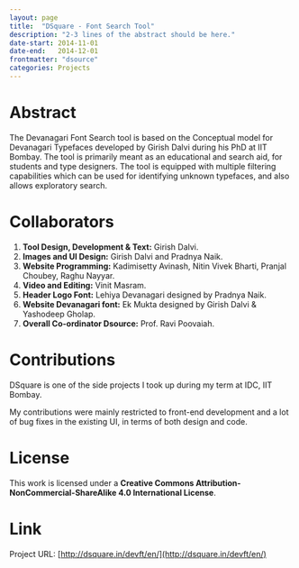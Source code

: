 ```yaml
---
layout: page
title:  "DSquare - Font Search Tool"
description: "2-3 lines of the abstract should be here."
date-start: 2014-11-01
date-end:   2014-12-01
frontmatter: "dsource"
categories: Projects
---
```


Abstract
========

The Devanagari Font Search tool is based on the Conceptual model for Devanagari Typefaces developed by Girish Dalvi during his PhD at IIT Bombay. The tool is primarily meant as an educational and search aid, for students and type designers. The tool is equipped with multiple filtering capabilities which can be used for identifying unknown typefaces, and also allows exploratory search.


Collaborators
=============

1. **Tool Design, Development & Text:** Girish Dalvi.
2. **Images and UI Design:** Girish Dalvi and Pradnya Naik.
3. **Website Programming:** Kadimisetty Avinash, Nitin Vivek Bharti, Pranjal Choubey, Raghu Nayyar.
4. **Video and Editing:** Vinit Masram.
5. **Header Logo Font:** Lehiya Devanagari designed by Pradnya Naik.
6. **Website Devanagari font:** Ek Mukta designed by Girish Dalvi & Yashodeep Gholap.
7. **Overall Co-ordinator Dsource:** Prof. Ravi Poovaiah.

Contributions
=============

DSquare is one of the side projects I took up during my term at IDC, IIT Bombay.

My contributions were mainly restricted to front-end development and a lot of bug fixes in the existing UI, in terms of both design and code.

License
=======

This work is licensed under a **Creative Commons Attribution-NonCommercial-ShareAlike 4.0 International License**.

Link
====

Project URL: [http://dsquare.in/devft/en/](http://dsquare.in/devft/en/) 